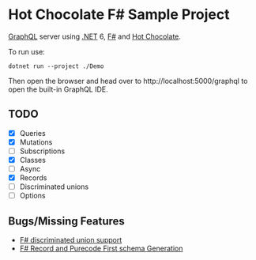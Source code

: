 # Hot Chocolate F# Sample Project

[GraphQL](https://www.howtographql.com) server using [.NET](https://dotnet.microsoft.com) 6, [F#](https://fsharp.org) and [Hot Chocolate](https://chillicream.com/).

To run use:

```
dotnet run --project ./Demo
```

Then open the browser and head over to http://localhost:5000/graphql to open the built-in GraphQL IDE.

## TODO

- [x] Queries
- [x] Mutations
- [ ] Subscriptions
- [x] Classes
- [ ] Async
- [x] Records
- [ ] Discriminated unions
- [ ] Options

## Bugs/Missing Features

- [F# discriminated union support](https://github.com/ChilliCream/hotchocolate/issues/2103)
- [F# Record and Purecode First schema Generation](https://github.com/ChilliCream/hotchocolate/issues/2143)

